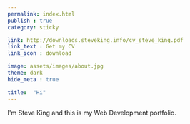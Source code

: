 ```yaml
---
permalink: index.html
publish : true
category: sticky

link: http://downloads.steveking.info/cv_steve_king.pdf
link_text : Get my CV
link_icon : download

image: assets/images/about.jpg
theme: dark
hide_meta : true

title:  "Hi"
---
```


I'm Steve King and this is my Web Development portfolio.
